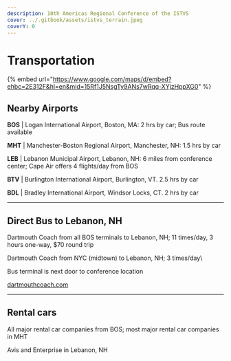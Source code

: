 ```yaml
---
description: 10th Americas Regional Conference of the ISTVS
cover: ../.gitbook/assets/istvs_terrain.jpeg
coverY: 0
---
```


# Transportation

{% embed url="https://www.google.com/maps/d/embed?ehbc=2E312F&hl=en&mid=15Rf1J5NsgTy9ANs7wRqq-XYjzHppXG0" %}



## Nearby Airports&#x20;

**BOS** | Logan International Airport, Boston, MA: 2 hrs by car; Bus route available

**MHT** | Manchester-Boston Regional Airport, Manchester, NH: 1.5 hrs by car

**LEB** | Lebanon Municipal Airport, Lebanon, NH: 6 miles from conference center; Cape Air offers 4 flights/day from BOS

**BTV** | Burlington International Airport, Burlington, VT. 2.5 hrs by car

**BDL** | Bradley International Airport, Windsor Locks, CT. 2 hrs by car

***

## Direct Bus to Lebanon, NH

Dartmouth Coach from all BOS terminals to Lebanon, NH; 11 times/day, 3 hours one-way, $70 round trip

Dartmouth Coach from NYC (midtown) to Lebanon, NH; 3 times/day\


Bus terminal is next door to conference location

[dartmouthcoach.com](https://dartmouthcoach.com)

***

## Rental cars

All major rental car companies from BOS; most major rental car companies in MHT

Avis and Enterprise in Lebanon, NH
